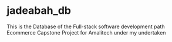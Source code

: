 # jadeabah_db
This is the Database of the Full-stack software development path Ecommerce Capstone Project for Amalitech under my undertaken
